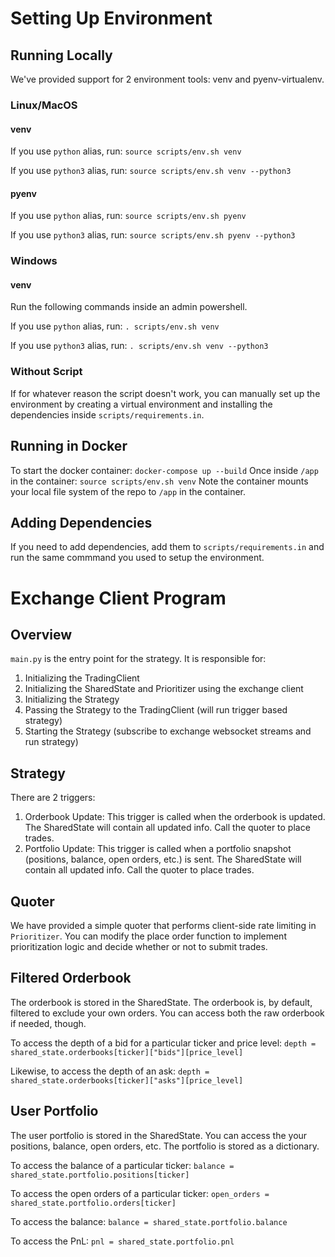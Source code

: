 # Setting Up Environment

## Running Locally
We've provided support for 2 environment tools: venv and pyenv-virtualenv.
### Linux/MacOS
#### venv
If you use `python` alias, run:
`source scripts/env.sh venv`

If you use `python3` alias, run:
`source scripts/env.sh venv --python3`
#### pyenv
If you use `python` alias, run:
`source scripts/env.sh pyenv`

If you use `python3` alias, run:
`source scripts/env.sh pyenv --python3`
### Windows
#### venv
Run the following commands inside an admin powershell.

If you use `python` alias, run:
`. scripts/env.sh venv`

If you use `python3` alias, run:
`. scripts/env.sh venv --python3`
### Without Script
If for whatever reason the script doesn't work, you can manually set up the environment by creating a virtual environment and installing the dependencies inside `scripts/requirements.in`.

## Running in Docker
To start the docker container:
`docker-compose up --build`
Once inside `/app` in the container:
`source scripts/env.sh venv`
Note the container mounts your local file system of the repo to `/app` in the container.

## Adding Dependencies
If you need to add dependencies, add them to `scripts/requirements.in` and run the same commmand you used to setup the environment.

# Exchange Client Program
## Overview
`main.py` is the entry point for the strategy. It is responsible for:
1. Initializing the TradingClient
2. Initializing the SharedState and Prioritizer using the exchange client
3. Initializing the Strategy
4. Passing the Strategy to the TradingClient (will run trigger based strategy)
5. Starting the Strategy (subscribe to exchange websocket streams and run strategy)

## Strategy
There are 2 triggers:
1. Orderbook Update: This trigger is called when the orderbook is updated. The SharedState will contain all updated info. Call the quoter to place trades.
2. Portfolio Update: This trigger is called when a portfolio snapshot (positions, balance, open orders, etc.) is sent. The SharedState will contain all updated info. Call the quoter to place trades.

## Quoter
We have provided a simple quoter that performs client-side rate limiting in `Prioritizer`. You can modify the place order function to implement prioritization logic and decide whether or not to submit trades.

## Filtered Orderbook
The orderbook is stored in the SharedState. The orderbook is, by default, filtered to exclude your own orders. You can access both the raw orderbook if needed, though.

To access the depth of a bid for a particular ticker and price level:
`depth = shared_state.orderbooks[ticker]["bids"][price_level]`

Likewise, to access the depth of an ask:
`depth = shared_state.orderbooks[ticker]["asks"][price_level]`

## User Portfolio
The user portfolio is stored in the SharedState. You can access the your positions, balance, open orders, etc.
The portfolio is stored as a dictionary.

To access the balance of a particular ticker:
`balance = shared_state.portfolio.positions[ticker]`

To access the open orders of a particular ticker:
`open_orders = shared_state.portfolio.orders[ticker]`

To access the balance:
`balance = shared_state.portfolio.balance`

To access the PnL:
`pnl = shared_state.portfolio.pnl`
